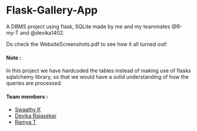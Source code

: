 # Flask-Gallery-App

A DBMS project using flask, SQLite made by me and my teammates @R-my-T and @devika1402.

Do check the WebsiteScreenshots.pdf to see how it all turned out!

#### Note :  
In this project we have hardcoded the tables instead of making use of flasks sqlalchemy library, 
so that we would have a solid understanding of how the queries are processed.

#### Team members :
- [Swaathy K](https://github.com/tinycoder2)
- [Devika Rajasekar](https://github.com/devika1402)
- [Ramya T](https://github.com/R-my-T)
